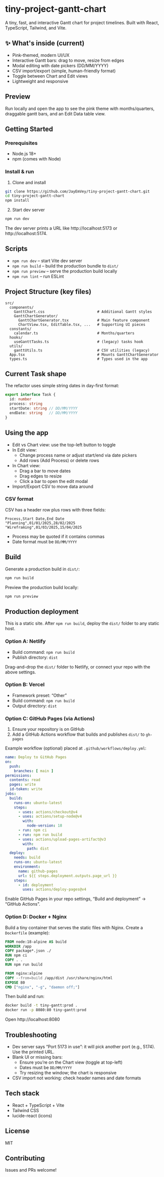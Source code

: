 # tiny-project-gantt-chart

A tiny, fast, and interactive Gantt chart for project timelines. Built with React, TypeScript, Tailwind, and Vite.

## ✨ What's inside (current)

- Pink-themed, modern UI/UX
- Interactive Gantt bars: drag to move, resize from edges
- Modal editing with date pickers (DD/MM/YYYY)
- CSV import/export (simple, human-friendly format)
- Toggle between Chart and Edit views
- Lightweight and responsive

## Preview

Run locally and open the app to see the pink theme with months/quarters, draggable gantt bars, and an Edit Data table view.

## Getting Started

### Prerequisites

- Node.js 18+
- npm (comes with Node)

### Install & run

1) Clone and install
```bash
git clone https://github.com/JayEmVey/tiny-project-gantt-chart.git
cd tiny-project-gantt-chart
npm install
```

2) Start dev server
```bash
npm run dev
```

The dev server prints a URL like http://localhost:5173 or http://localhost:5174.

## Scripts

- `npm run dev` – start Vite dev server
- `npm run build` – build the production bundle to `dist/`
- `npm run preview` – serve the production build locally
- `npm run lint` – run ESLint

## Project Structure (key files)

```
src/
  components/
    GanttChart.css                        # Additional Gantt styles
    GanttChartGenerator/
      GanttChartGenerator.tsx             # Main feature component
      ChartView.tsx, EditTable.tsx, ...   # Supporting UI pieces
  constants/
    calendar.ts                           # Months/quarters
  hooks/
    useGanttTasks.ts                      # (legacy) tasks hook
  utils/
    ganttUtils.ts                         # CSV utilities (legacy)
  App.tsx                                 # Mounts GanttChartGenerator
  types.ts                                # Types used in the app
```

## Current Task shape

The refactor uses simple string dates in day-first format:

```ts
export interface Task {
  id: number
  process: string
  startDate: string // DD/MM/YYYY
  endDate: string   // DD/MM/YYYY
}
```

## Using the app

- Edit vs Chart view: use the top-left button to toggle
- In Edit view:
  - Change process name or adjust start/end via date pickers
  - Add rows (Add Process) or delete rows
- In Chart view:
  - Drag a bar to move dates
  - Drag edges to resize
  - Click a bar to open the edit modal
- Import/Export CSV to move data around

### CSV format

CSV has a header row plus rows with three fields:

```
Process,Start Date,End Date
"Planning",01/01/2025,28/02/2025
"Wireframing",01/03/2025,15/04/2025
```

- Process may be quoted if it contains commas
- Date format must be `DD/MM/YYYY`

## Build

Generate a production build in `dist/`:

```bash
npm run build
```

Preview the production build locally:

```bash
npm run preview
```

## Production deployment

This is a static site. After `npm run build`, deploy the `dist/` folder to any static host.

### Option A: Netlify

- Build command: `npm run build`
- Publish directory: `dist`

Drag-and-drop the `dist/` folder to Netlify, or connect your repo with the above settings.

### Option B: Vercel

- Framework preset: “Other”
- Build command: `npm run build`
- Output directory: `dist`

### Option C: GitHub Pages (via Actions)

1) Ensure your repository is on GitHub
2) Add a GitHub Actions workflow that builds and publishes `dist/` to `gh-pages`

Example workflow (optional) placed at `.github/workflows/deploy.yml`:

```yaml
name: Deploy to GitHub Pages
on:
  push:
    branches: [ main ]
permissions:
  contents: read
  pages: write
  id-token: write
jobs:
  build:
    runs-on: ubuntu-latest
    steps:
      - uses: actions/checkout@v4
      - uses: actions/setup-node@v4
        with:
          node-version: 18
      - run: npm ci
      - run: npm run build
      - uses: actions/upload-pages-artifact@v3
        with:
          path: dist
  deploy:
    needs: build
    runs-on: ubuntu-latest
    environment:
      name: github-pages
      url: ${{ steps.deployment.outputs.page_url }}
    steps:
      - id: deployment
        uses: actions/deploy-pages@v4
```

Enable GitHub Pages in your repo settings, “Build and deployment” → “GitHub Actions”.

### Option D: Docker + Nginx

Build a tiny container that serves the static files with Nginx. Create a `Dockerfile` (example):

```Dockerfile
FROM node:18-alpine AS build
WORKDIR /app
COPY package*.json ./
RUN npm ci
COPY . .
RUN npm run build

FROM nginx:alpine
COPY --from=build /app/dist /usr/share/nginx/html
EXPOSE 80
CMD ["nginx", "-g", "daemon off;"]
```

Then build and run:

```bash
docker build -t tiny-gantt:prod .
docker run -p 8080:80 tiny-gantt:prod
```

Open http://localhost:8080

## Troubleshooting

- Dev server says “Port 5173 in use”: it will pick another port (e.g., 5174). Use the printed URL.
- Blank UI or missing bars:
  - Ensure you’re on the Chart view (toggle at top-left)
  - Dates must be `DD/MM/YYYY`
  - Try resizing the window; the chart is responsive
- CSV import not working: check header names and date formats

## Tech stack

- React + TypeScript + Vite
- Tailwind CSS
- lucide-react (icons)

## License

MIT

## Contributing

Issues and PRs welcome!
